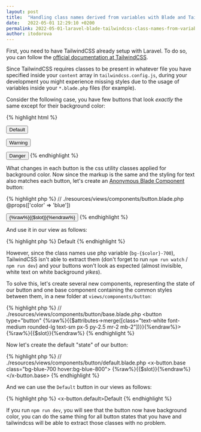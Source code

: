 ```yaml
---
layout: post
title:  "Handling class names derived from variables with Blade and TailwindCSS"
date:   2022-05-01 12:29:10 +0200
permalink: 2022-05-01-laravel-blade-tailwindcss-class-names-from-variable
author: itodorova
---
```


First, you need to have TailwindCSS already setup with Laravel. To do so, you can follow the [official documentation at TailwindCSS](https://tailwindcss.com/docs/guides/laravel).

Since TailwindCSS requires classes to be present in whatever file you have specified inside your `content` array in `tailwindcss.config.js`, during your development you might experience missing styles due to the usage of variables inside your `*.blade.php` files (for example).

Consider the following case, you have few buttons that look _exactly_ the same except for their background color:

{% highlight html %}
<!-- button for default operations: eg. login -->
<button type="button" class="bg-blue-700 hover:bg-blue-800 focus:ring-blue-300 focus:ring-4 text-white font-medium rounded-lg text-sm px-5 py-2.5 mr-2 mb-2">Default</button>

<!-- button for potentially dangerous operations: eg. disabling 2FA -->
<button type="button" class="bg-orange-700 hover:bg-orange-800 focus:orange-orange-300 focus:ring-4 text-white font-medium rounded-lg text-sm px-5 py-2.5 mr-2 mb-2">Warning</button>

<!-- button for dangerous operations: eg. deleting -->
<button type="button" class="bg-red-700 hover:bg-red-800 focus:ring-red-300 focus:ring-4 text-white font-medium rounded-lg text-sm px-5 py-2.5 mr-2 mb-2">Danger</button>
{% endhighlight %}

What changes in each button is the css utility classes applied for background color. Now since the markup is the same and the styling for text also matches each button, let's create an [Anonymous Blade Component](https://laravel.com/docs/9.x/blade#anonymous-components) button:

{% highlight php %}
// ./resources/views/components/button.blade.php
@props(['color' => 'blue'])

<button type="button" class="bg-{$color}-700 hover:bg-{$color}-800 focus:ring-{$color}-300 focus:ring-4 text-white font-medium rounded-lg text-sm px-5 py-2.5 mr-2 mb-2">
    {%raw%}{{$slot}}{%endraw%}
</button>
{% endhighlight %}

And use it in our view as follows:

{% highlight php %}
<x-button color="blue"> Default </x-button>
{% endhighlight %} 

However, since the class names use php variable (`bg-{$color}-700`), TailwindCSS isn't able to extract them (don't forget to run `npm run watch` / `npm run dev`) and your buttons won't look as expected (almost invisible, white text on white background _yikes_).

To solve this, let's create several new components, representing the state of our button and one base component containing the common styles between them, in a new folder at `views/components/button`:

{% highlight php %}
// ./resources/views/components/button/base.blade.php
<button type="button" {%raw%}{{$attributes->merge([class="text-white font-medium rounded-lg text-sm px-5 py-2.5 mr-2 mb-2"])}}{%endraw%}>
    {%raw%}{{$slot}}{%endraw%}
</button>
{% endhighlight %}

Now let's create the default "state" of our button:

{% highlight php %}
// ./resources/views/components/button/default.blade.php
<x-button.base class="bg-blue-700 hover:bg-blue-800">
{%raw%}{{$slot}}{%endraw%}
</x-button.base>
{% endhighlight %}

And we can use the `Default` button in our views as follows:

{% highlight php %}
<x-button.default>Default</x-button>
{% endhighlight %} 

If you run `npm run dev`, you will see that the button now have background color, you can do the same thing for all button states that you have and tailwindcss will be able to extract those classes with no problem.

